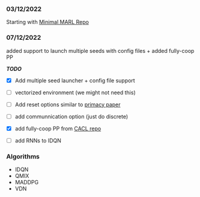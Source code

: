 ### 03/12/2022
Starting with [Minimal MARL Repo](https://github.com/koulanurag/minimal-marl)

### 07/12/2022
added support to launch multiple seeds with config files + added fully-coop PP 

***TODO***
- [x] Add multiple seed launcher + config file support
- [ ] vectorized environment (we might not need this)
- [ ] Add reset options similar to [primacy paper](https://github.com/evgenii-nikishin/rl_with_resets)
- [ ] add communnication option (just do discrete)
- [x] add fully-coop PP from [CACL repo](https://github.com/richielo/SS_EC_MARL) 
- [ ] add RNNs to IDQN


### Algorithms 
- IDQN 
- QMIX
- MADDPG
- VDN